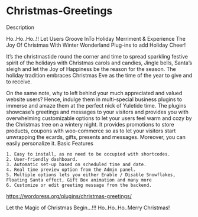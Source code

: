 # Christmas-Greetings
Description

Ho..Ho..Ho..!! Let Users Groove InTo Holiday Merriment & Experience The Joy Of Christmas With Winter Wonderland Plug-ins to add Holiday Cheer!

It’s the christmastide round the corner and time to spread sparkling festive spirit of the holidays with Christmas carols and candies, Jingle bells, Santa’s sleigh and let the Joy of Happiness be the reason for the season. The holiday tradition embraces Christmas Eve as the time of the year to give and to receive.

On the same note, why to left behind your much appreciated and valued website users? Hence, indulge them in multi-special business plugins to immerse and amaze them at the perfect nick of Yuletide time. The plugins showcase’s greetings and messages to your visitors and provides you with overwhelming customizable options to let your users feel warm and cozy by the Christmas tree on a wintery night. It provides promotions to store products, coupons with woo-commerce so as to let your visitors start unwrapping the ecards, gifts, presents and messages. Moreover, you can easily personalize it.
Basic Features

    1. Easy to install, as no need to be occupied with shortcodes.
    2. User-friendly dashboard.
    3. Automatic set-up based on scheduled time and date.
    4. Real time preview option from the Admin panel.
    5. Multiple options lets you either Enable / Disable Snowflakes, Floating Santa effect, Gift Box animation and many more
    6. Customize or edit greeting message from the backend.

https://wordpress.org/plugins/christmas-greetings/

Let the Magic of Christmas Begin…!!! Ho..Ho..Ho..Merry Christmas!
